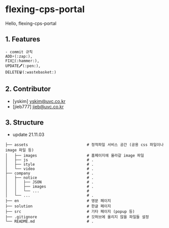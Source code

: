 
# flexing-cps-portal

Hello, flexing-cps-portal
## 1. Features

    - commit 규칙
    ADD⚡(:zap:),
    FIX🔨(:hammer:),
    UPDATE🖊️(:pen:),
    DELETE🗑️(:wastebasket:)

## 2. Contributor

- [yskim] yskim@uvc.co.kr
- [jieb777] jieb@uvc.co.kr


## 3. Structure
- update 21.11.03 
```
├── assets                          # 정적파일 서비스 공간 (공용 css 파일이나 image 파일 등)
│   ├── images                      # 홈페이지에 올라갈 image 파일
│   ├── js                          # .
│   ├── style                       # .
│   └── video                       # .
├── company                         # .
│   ├── notice                      # .
│   │   ├── JSON                    # .
│   │   ├── images                  # .
│   │   └── ...                     #
│   └── ...                         # .
├── en                              # 영문 페이지
├── solution                        # 한글 페이지
├── src                             # 기타 페이지 (popup 등)
├── .gitignore                      # 깃허브에 올리지 않을 파일들 설정
└── README.md                       # .

```
